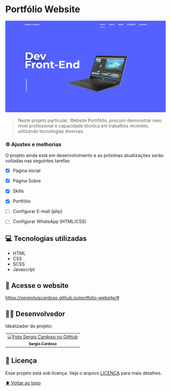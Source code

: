 # Portfólio Website
<img src="./assets/img/folder.png" alt="página inicial">

> Neste projeto particular, Website Portifólio,  procuro demonstrar meu nível profissional e capacidade técnica em trabalhos recentes, utilizando tecnologias diversas.

### ⚙️ Ajustes e melhorias

O projeto ainda está em desenvolvimento e as próximas atualizações serão voltadas nas seguintes tarefas:

- [x] Página inicial
- [x] Página Sobre
- [x] Skills
- [x] Portfólio
- [ ] Configurar E-mail (php)
- [ ] Configurar WhatsApp (HTML/CSS)



## 💻 Tecnologias utilizadas

* HTML
* CSS
* SCSS
* Javascript

## 🔗 Acesse o website

https://sergioluiscardoso.github.io/portfolio-website/#

## 👨‍💻 Desenvolvedor

Idealizador do projeto:

<table>
  <tr>
    <td align="center">
      <a href="#">
        <img src="https://avatars.githubusercontent.com/u/55567543?v=4" width="100px;" alt="Foto Sergio Cardoso no GitHub"/><br>
        <sub>
          <b>Sergio Cardoso</b>
        </sub>
      </a>
    </td>
    
  </tr>
</table>



## 📝 Licença

Esse projeto está sob licença. Veja o arquivo [LICENÇA](LICENSE.md) para mais detalhes.

[⬆ Voltar ao topo](#portfólio-website)<br>

